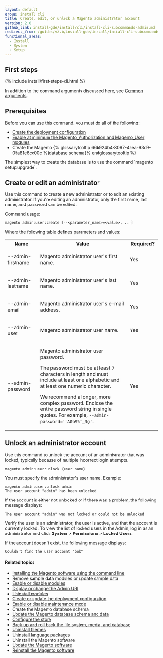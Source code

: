 ```yaml
---
layout: default
group: install_cli
title: Create, edit, or unlock a Magento administrator account
version: 2.0
github_link: install-gde/install/cli/install-cli-subcommands-admin.md
redirect_from: /guides/v2.0/install-gde/install/install-cli-subcommands-admin.html
functional_areas:
  - Install
  - System
  - Setup
---
```


## First steps
{% include install/first-steps-cli.html %}

In addition to the command arguments discussed here, see [Common arguments]({{page.baseurl}}/install-gde/install/cli/install-cli-subcommands.html#instgde-cli-subcommands-common).

## Prerequisites
Before you can use this command, you must do all of the following:

-   [Create the deployment configuration]({{page.baseurl}}/install-gde/install/cli/install-cli-subcommands-deployment.html)
-   [Enable at minimum the Magento_Authorization and Magento_User modules]({{page.baseurl}}/install-gde/install/cli/install-cli-subcommands-enable.html)
-   Create the Magento {% glossarytooltip 66b924b4-8097-4aea-93d9-05a81e6cc00c %}database schema{% endglossarytooltip %}

<div class="bs-callout bs-callout-info" id="info" markdown="1">
The simplest way to create the database is to use the command `magento setup:upgrade`.
</div>

## Create or edit an administrator
Use this command to create a new administrator or to edit an existing administrator. If you're editing an administrator, only the first name, last name, and password can be edited.

Command usage:

	magento admin:user:create [--<parameter_name>=<value>, ...]

Where the following table defines parameters and values:

<table>
  <col width="20%">
  <col width="55%">
  <col width="15%">
  <tbody>
    <tr>
      <th>Name</th>
      <th>Value</th>
      <th>Required?</th>
    </tr>
    <tr>
      <td>
        <p>--admin-firstname</p>
      </td>
      <td>
        <p>Magento administrator user's first name.</p>
      </td>
      <td>
        <p>Yes</p>
      </td>
    </tr>
    <tr>
      <td>
        <p>--admin-lastname</p>
      </td>
      <td>
        <p>Magento administrator user's last name.</p>
      </td>
      <td>
        <p>Yes</p>
      </td>
    </tr>
    <tr>
      <td>
        <p>--admin-email</p>
      </td>
      <td>
        <p>Magento administrator user's e-mail address.</p>
      </td>
      <td>
        <p>Yes</p>
      </td>
    </tr>
    <tr>
      <td>
        <p>--admin-user</p>
      </td>
      <td>
        <p>Magento administrator user name.</p>
      </td>
      <td>
        <p>Yes</p>
      </td>
    </tr>
    <tr>
      <td>
        <p>--admin-password</p>
      </td>
      <td>
        <p>Magento administrator user password.</p>
        <p>The password must be at least 7 characters in length and must include at least one alphabetic and at least one numeric character.</p>
        <p>We recommend a longer, more complex password. Enclose the entire password string in single quotes. For example, <code>--admin-password=''A0b9%t_3g'</code>.</p>
      </td>
      <td>
        <p>Yes</p>
      </td>
    </tr>
  </tbody>
</table>

## Unlock an administrator account
Use this command to unlock the account of an administrator that was locked, typically because of multiple incorrect login attempts.

	magento admin:user:unlock {user name}

You must specify the administrator's user name. Example:

	magento admin:user:unlock admin
	The user account "admin" has been unlocked

If the account is either not unlocked or if there was a problem, the following message displays:

	The user account "admin" was not locked or could not be unlocked

Verify the user is an administrator, the user is active, and that the account is currently locked. To view the list of locked users in the Admin, log in as an administrator and click **System** > **Permissions** > **Locked Users**.

If the account doesn't exist, the following message displays:

	Couldn't find the user account "bob"

#### Related topics

-   [Installing the Magento software using the command line]({{page.baseurl}}/install-gde/install/cli/install-cli-install.html)
-   [Remove sample data modules or update sample data]({{page.baseurl}}/install-gde/install/cli/install-cli-sample-data-other.html)
-   [Enable or disable modules]({{page.baseurl}}/install-gde/install/cli/install-cli-subcommands-enable.html)
-   [Display or change the Admin URI]({{page.baseurl}}/install-gde/install/cli/install-cli-adminurl.html)
-   [Uninstall modules]({{page.baseurl}}/install-gde/install/cli/install-cli-uninstall-mods.html)
-   [Create or update the deployment configuration]({{page.baseurl}}/install-gde/install/cli/install-cli-subcommands-deployment.html)
-   [Enable or disable maintenance mode]({{page.baseurl}}/install-gde/install/cli/install-cli-subcommands-maint.html)
-   [Create the Magento database schema]({{page.baseurl}}/install-gde/install/cli/install-cli-subcommands-db.html)
-   [Update the Magento database schema and data]({{page.baseurl}}/install-gde/install/cli/install-cli-subcommands-db-upgr.html)
-   [Configure the store]({{page.baseurl}}/install-gde/install/cli/install-cli-subcommands-store.html)
-   [Back up and roll back the file system, media, and database]({{page.baseurl}}/install-gde/install/cli/install-cli-backup.html)
-   [Uninstall themes]({{page.baseurl}}/install-gde/install/cli/install-cli-theme-uninstall.html)
-   [Uninstall language packages]({{page.baseurl}}/install-gde/install/cli/install-cli-uninstall-langpk.html)
-   [Uninstall the Magento software]({{page.baseurl}}/install-gde/install/cli/install-cli-uninstall.html#instgde-install-uninstall)
-   [Update the Magento software]({{page.baseurl}}/install-gde/install/cli/install-cli-uninstall.html#instgde-install-magento-update)
-   [Reinstall the Magento software]({{page.baseurl}}/install-gde/install/cli/install-cli-uninstall.html#instgde-install-magento-reinstall)
